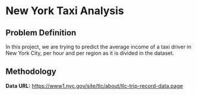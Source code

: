 # New York Taxi Analysis

## Problem Definition 
In this project, we are trying to predict the average income of a taxi driver in New York City, per hour and per region as it is divided in the dataset.

## Methodology

**Data URL:** https://www1.nyc.gov/site/tlc/about/tlc-trip-record-data.page
